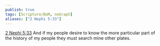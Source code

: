 ```yaml
---
publish: true
tags: [Scripture/BoM, noGraph]
aliases: ["2 Nephi 5:33"]
---
```

[2 Nephi 5:33](https://churchofjesuschrist.org/study/scriptures/bofm/2-ne/5?lang=eng&id=p33#p33) And if my people desire to know the more particular part of the history of my people they must search mine other plates.
